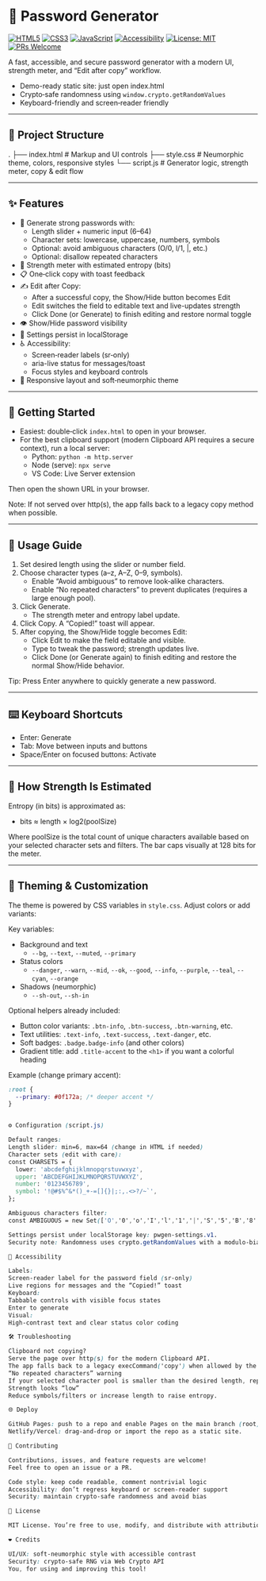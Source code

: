 # 🔐 Password Generator

[![HTML5](https://img.shields.io/badge/HTML5-E34F26?logo=html5&logoColor=fff)](#)
[![CSS3](https://img.shields.io/badge/CSS3-1572B6?logo=css3&logoColor=fff)](#)
[![JavaScript](https://img.shields.io/badge/JavaScript-ES6+-F7DF1E?logo=javascript&logoColor=000)](#)
[![Accessibility](https://img.shields.io/badge/a11y-friendly-3b82f6)](#)
[![License: MIT](https://img.shields.io/badge/License-MIT-10b981.svg)](#license)
[![PRs Welcome](https://img.shields.io/badge/PRs-welcome-FF69B4.svg)](#contributing)

A fast, accessible, and secure password generator with a modern UI, strength meter, and “Edit after copy” workflow.

- Demo-ready static site: just open index.html
- Crypto‑safe randomness using `window.crypto.getRandomValues`
- Keyboard-friendly and screen‑reader friendly

---

## 📁 Project Structure

. ├── index.html # Markup and UI controls ├── style.css # Neumorphic theme, colors, responsive styles └── script.js # Generator logic, strength meter, copy & edit flow

---

## ✨ Features

- 🔑 Generate strong passwords with:
  - Length slider + numeric input (6–64)
  - Character sets: lowercase, uppercase, numbers, symbols
  - Optional: avoid ambiguous characters (O/0, l/1, |, etc.)
  - Optional: disallow repeated characters
- 🧮 Strength meter with estimated entropy (bits)
- 📋 One‑click copy with toast feedback
- ✍️ Edit after Copy:
  - After a successful copy, the Show/Hide button becomes Edit
  - Edit switches the field to editable text and live-updates strength
  - Click Done (or Generate) to finish editing and restore normal toggle
- 👁️ Show/Hide password visibility
- 💾 Settings persist in localStorage
- ♿ Accessibility:
  - Screen‑reader labels (sr‑only)
  - aria-live status for messages/toast
  - Focus styles and keyboard controls
- 📱 Responsive layout and soft‑neumorphic theme

---

## 🚀 Getting Started

- Easiest: double‑click `index.html` to open in your browser.
- For the best clipboard support (modern Clipboard API requires a secure context), run a local server:
  - Python: `python -m http.server`
  - Node (serve): `npx serve`
  - VS Code: Live Server extension

Then open the shown URL in your browser.

Note: If not served over http(s), the app falls back to a legacy copy method when possible.

---

## 🧭 Usage Guide

1. Set desired length using the slider or number field.
2. Choose character types (a–z, A–Z, 0–9, symbols).  
   - Enable “Avoid ambiguous” to remove look‑alike characters.
   - Enable “No repeated characters” to prevent duplicates (requires a large enough pool).
3. Click Generate.  
   - The strength meter and entropy label update.
4. Click Copy. A “Copied!” toast will appear.
5. After copying, the Show/Hide toggle becomes Edit:
   - Click Edit to make the field editable and visible.
   - Type to tweak the password; strength updates live.
   - Click Done (or Generate again) to finish editing and restore the normal Show/Hide behavior.

Tip: Press Enter anywhere to quickly generate a new password.

---

## ⌨️ Keyboard Shortcuts

- Enter: Generate
- Tab: Move between inputs and buttons
- Space/Enter on focused buttons: Activate

---

## 🧠 How Strength Is Estimated

Entropy (in bits) is approximated as:
- bits ≈ length × log2(poolSize)

Where poolSize is the total count of unique characters available based on your selected character sets and filters. The bar caps visually at 128 bits for the meter.

---

## 🎨 Theming & Customization

The theme is powered by CSS variables in `style.css`. Adjust colors or add variants:

Key variables:
- Background and text
  - `--bg`, `--text`, `--muted`, `--primary`
- Status colors
  - `--danger`, `--warn`, `--mid`, `--ok`, `--good`, `--info`, `--purple`, `--teal`, `--cyan`, `--orange`
- Shadows (neumorphic)
  - `--sh-out`, `--sh-in`

Optional helpers already included:
- Button color variants: `.btn-info`, `.btn-success`, `.btn-warning`, etc.
- Text utilities: `.text-info`, `.text-success`, `.text-danger`, etc.
- Soft badges: `.badge.badge-info` (and other colors)
- Gradient title: add `.title-accent` to the `<h1>` if you want a colorful heading

Example (change primary accent):
```css
:root {
  --primary: #0f172a; /* deeper accent */
}


⚙️ Configuration (script.js)

Default ranges:
Length slider: min=6, max=64 (change in HTML if needed)
Character sets (edit with care):
const CHARSETS = {
  lower: 'abcdefghijklmnopqrstuvwxyz',
  upper: 'ABCDEFGHIJKLMNOPQRSTUVWXYZ',
  number: '0123456789',
  symbol: '!@#$%^&*()_+-=[]{}|;:,.<>?/~`',
};

Ambiguous characters filter:
const AMBIGUOUS = new Set(['O','0','o','I','l','1','|','S','5','B','8','G','6','Z','2']);

Settings persist under localStorage key: pwgen-settings.v1.
Security note: Randomness uses crypto.getRandomValues with a modulo‑bias‑free sampler and Fisher–Yates shuffle.

🧩 Accessibility

Labels:
Screen-reader label for the password field (sr-only)
Live regions for messages and the “Copied!” toast
Keyboard:
Tabbable controls with visible focus states
Enter to generate
Visual:
High-contrast text and clear status color coding

🛠️ Troubleshooting

Clipboard not copying?
Serve the page over http(s) for the modern Clipboard API.
The app falls back to a legacy execCommand('copy') when allowed by the browser.
“No repeated characters” warning
If your selected character pool is smaller than the desired length, repeats are allowed and a warning is shown.
Strength looks “low”
Reduce symbols/filters or increase length to raise entropy.

🌐 Deploy

GitHub Pages: push to a repo and enable Pages on the main branch (root).
Netlify/Vercel: drag‑and‑drop or import the repo as a static site.

🤝 Contributing

Contributions, issues, and feature requests are welcome!
Feel free to open an issue or a PR.

Code style: keep code readable, comment nontrivial logic
Accessibility: don’t regress keyboard or screen‑reader support
Security: maintain crypto‑safe randomness and avoid bias

📜 License

MIT License. You’re free to use, modify, and distribute with attribution. See LICENSE if present.

❤️ Credits

UI/UX: soft‑neumorphic style with accessible contrast
Security: crypto‑safe RNG via Web Crypto API
You, for using and improving this tool!